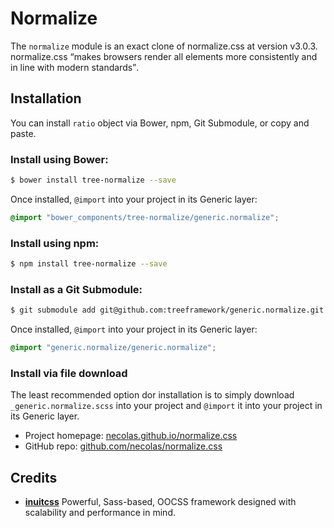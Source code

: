 # Normalize

The `normalize` module is an exact clone of normalize.css at version v3.0.3.
normalize.css <q>makes browsers render all elements more consistently and in
line with modern standards</q>.

## Installation

You can install `ratio` object via Bower, npm, Git Submodule, or copy and paste.

### Install using Bower:

```sh
$ bower install tree-normalize --save
```

Once installed, `@import` into your project in its Generic layer:

```scss
@import "bower_components/tree-normalize/generic.normalize";
```

### Install using npm:

```sh
$ npm install tree-normalize --save
```

### Install as a Git Submodule:

```sh
$ git submodule add git@github.com:treeframework/generic.normalize.git
```

Once installed, `@import` into your project in its Generic layer:

```scss
@import "generic.normalize/generic.normalize";
```

### Install via file download

The least recommended option dor installation is to simply download
`_generic.normalize.scss` into your project and `@import` it into your project in its
Generic layer.


* Project homepage: [necolas.github.io/normalize.css](http://necolas.github.io/normalize.css/)
* GitHub repo: [github.com/necolas/normalize.css](https://github.com/necolas/normalize.css/)

## Credits

* **[inuitcss](https://github.com/inuitcss)** Powerful, Sass-based, OOCSS
framework designed with scalability and performance in mind.

